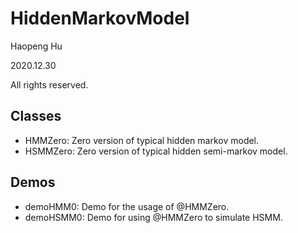 <!--
 * @Author: Haopeng Hu
 * @Date: 2020-12-30 10:02:10
 * @LastEditTime: 2020-12-31 17:37:59
 * @LastEditors: Please set LastEditors
 * @Description: In User Settings Edit
 * @FilePath: \undefinedc:\Users\philt\Documents\GitHub\ICEWINE\HiddenMarkovModel\README.md
-->

# HiddenMarkovModel

Haopeng Hu

2020.12.30

All rights reserved.

## Classes

- HMMZero: Zero version of typical hidden markov model.
- HSMMZero: Zero version of typical hidden semi-markov model.

## Demos

- demoHMM0: Demo for the usage of @HMMZero.
- demoHSMM0: Demo for using @HMMZero to simulate HSMM.
